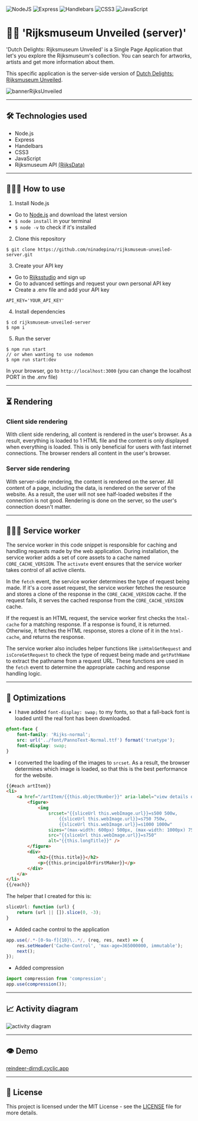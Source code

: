![NodeJS](https://img.shields.io/badge/node.js-6DA55F?style=for-the-badge&logo=node.js&logoColor=white) ![Express](https://img.shields.io/badge/Express.js-000000?style=for-the-badge&logo=express&logoColor=white) ![Handlebars](https://img.shields.io/badge/Handlebars.js-f0772b?style=for-the-badge&logo=handlebarsdotjs&logoColor=white) ![CSS3](https://img.shields.io/badge/css3-%231572B6.svg?style=for-the-badge&logo=css3&logoColor=white) ![JavaScript](https://img.shields.io/badge/javascript-%23323330.svg?style=for-the-badge&logo=javascript&logoColor=%23F7DF1E)

# 👋🏼 'Rijksmuseum Unveiled (server)'

'Dutch Delights: Rijksmuseum Unveiled' is a Single Page Application that let's you explore the Rijksmuseum's collection. You can search for artworks, artists and get more information about them.

This specific application is the server-side version of [Dutch Delights: Rijksmuseum Unveiled](https://github.com/ninadepina/rijksmuseum-unveiled).

![bannerRijksUnveiled](https://user-images.githubusercontent.com/89778503/220186555-1a8edc48-35d1-4e9d-ae70-03c9e75730eb.png)

---

## 🛠️ Technologies used

-   Node.js
-   Express
-   Handelbars
-   CSS3
-   JavaScript
-   Rijksmuseum API [(RijksData)](https://data.rijksmuseum.nl/object-metadata/api/)

---

## 👩🏼‍💻 How to use

1. Install Node.js

-   Go to [Node.js](https://nodejs.org/en/) and download the latest version
-   `$ node install` in your terminal
-   `$ node -v` to check if it's installed

2. Clone this repository

```
$ git clone https://github.com/ninadepina/rijksmuseum-unveiled-server.git
```

3. Create your API key

-   Go to [Rijksstudio](https://www.rijksmuseum.nl/nl/rijksstudio) and sign up
-   Go to advanced settings and request your own personal API key
-   Create a .env file and add your API key

```
API_KEY='YOUR_API_KEY'
```

4. Install dependencies

```
$ cd rijksmuseum-unveiled-server
$ npm i
```

5. Run the server

```
$ npm run start
// or when wanting to use nodemon
$ npm run start:dev
```

In your browser, go to `http://localhost:3000` (you can change the localhost PORT in the .env file)

---

## ⏳ Rendering

### Client side rendering

With client side rendering, all content is rendered in the user's browser. As a result, everything is loaded to 1 HTML file and the content is only displayed when everything is loaded. This is only beneficial for users with fast internet connections. The browser renders all content in the user's browser.

### Server side rendering

With server-side rendering, the content is rendered on the server. All content of a page, including the data, is rendered on the server of the website. As a result, the user will not see half-loaded websites if the connection is not good. Rendering is done on the server, so the user's connection doesn't matter.

---

## 🏋🏻‍♀️ Service worker

The service worker in this code snippet is responsible for caching and handling requests made by the web application. During installation, the service worker adds a set of core assets to a cache named `CORE_CACHE_VERSION`. The `activate` event ensures that the service worker takes control of all active clients.

In the `fetch` event, the service worker determines the type of request being made. If it's a core asset request, the service worker fetches the resource and stores a clone of the response in the `CORE_CACHE_VERSION` cache. If the request fails, it serves the cached response from the `CORE_CACHE_VERSION` cache.

If the request is an HTML request, the service worker first checks the `html-cache` for a matching response. If a response is found, it is returned. Otherwise, it fetches the HTML response, stores a clone of it in the `html-cache`, and returns the response.

The service worker also includes helper functions like `isHtmlGetRequest` and `isCoreGetRequest` to check the type of request being made and `getPathName` to extract the pathname from a request URL. These functions are used in the `fetch` event to determine the appropriate caching and response handling logic.

---

## 💨 Optimizations

-   I have added `font-display: swap;` to my fonts, so that a fall-back font is loaded until the real font has been downloaded.

```css
@font-face {
	font-family: 'Rijks-normal';
	src: url('../font/PannoText-Normal.ttf') format('truetype');
	font-display: swap;
}
```

-   I converted the loading of the images to `srcset`. As a result, the browser determines which image is loaded, so that this is the best performance for the website.

```html
{{#each artItem}}
<li>
	<a href="/artItem/{{this.objectNumber}}" aria-label="view details of {{this.title}}">
		<figure>
			<img
				srcset="{{sliceUrl this.webImage.url}}=s500 500w, 
                    {{sliceUrl this.webImage.url}}=s750 750w, 
                    {{sliceUrl this.webImage.url}}=s1000 1000w"
				sizes="(max-width: 600px) 500px, (max-width: 1000px) 750px, 1000px"
				src="{{sliceUrl this.webImage.url}}=s750"
				alt="{{this.longTitle}}" />
		</figure>
		<div>
			<h2>{{this.title}}</h2>
			<p>{{this.principalOrFirstMaker}}</p>
		</div>
	</a>
</li>
{{/each}}
```

The helper that I created for this is:

```javascript
sliceUrl: function (url) {
    return (url || []).slice(0, -3);
}
```

-   Added cache control to the application

```javascript
app.use(/.*-[0-9a-f]{10}\..*/, (req, res, next) => {
	res.setHeader('Cache-Control', 'max-age=365000000, immutable');
	next();
});
```

-   Added compression

```javascript
import compression from 'compression';
app.use(compression());
```

---

## 📈 Activity diagram

![activity diagram](https://user-images.githubusercontent.com/89778503/230193906-b273ccb5-d6cd-4d71-94d3-161fe605d7f7.png)

---

## 👁️ Demo

[reindeer-dirndl.cyclic.app](https://reindeer-dirndl.cyclic.app/)

---

## 📄 License

This project is licensed under the MIT License - see the [LICENSE](https://github.com/ninadepina/rijksmuseum-unveiled-server/blob/main/LICENSE) file for more details.
